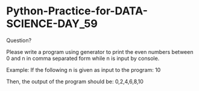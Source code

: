 # Python-Practice-for-DATA-SCIENCE-DAY_59
Question?

Please write a program using generator to print the even numbers between 0 and n in comma separated form while n is input by console. 

Example: If the following n is given as input to the program: 10

Then, the output of the program should be: 0,2,4,6,8,10 
